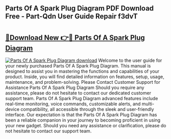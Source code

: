## Parts Of A Spark Plug Diagram PDF Download Free - Part-Qdn User Guide Repair f3dvT

# <h2><a href="http://dfqkaq1.blite.top/?on=Parts+Of+A+Spark+Plug+Diagram">🔗Download New 👉🔴 Parts Of A Spark Plug Diagram</a></h2>

[![Parts Of A Spark Plug Diagram download](https://i.imgur.com/lujVjoI.png)](http://dfqkaq1.blite.top/?on=Parts+Of+A+Spark+Plug+Diagram)
Welcome to the user guide for your newly purchased Parts Of A Spark Plug Diagram. This manual is designed to assist you in mastering the functions and capabilities of your product. Inside, you will find detailed information on features, setup, usage, maintenance, and problem-solving. Please Contact Customer Support for Assistance Parts Of A Spark Plug Diagram Should you require any assistance, please do not hesitate to contact our dedicated customer support team. Parts Of A Spark Plug Diagram advanced features include real-time monitoring, voice commands, customizable alerts, and multi-device compatibility, all accessible through the sleek and user-friendly interface. Our expectation is that the Parts Of A Spark Plug Diagram has been a reliable companion in your journey to becoming proficient in using your new gadget. Should you need any assistance or clarification, please do not hesitate to contact our support team.
